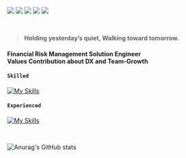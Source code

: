 <a href="" target="_blank"><img src="https://img.shields.io/badge/Nation : KR-000000?style=flat-square&logoColor=FFFFFF"/></a>
<a href="https://doinitright.simple.ink/" target="_blank"><img src="https://img.shields.io/badge/Notion-000000?style=flat-square&logo=Notion&logoColor=FFFFFF"/></a>
<a href="https://doinitright.tistory.com" target="_blank"><img src="https://img.shields.io/badge/Blog-FF4785?style=flat-square&logo=tistory&logoColor=FFFFFF"/></a>
<a href="https://www.linkedin.com/in/sangje-lee-729742277/" target="_blank"><img src="https://img.shields.io/badge/LinkedIn-0A66C2?style=flat-square&logo=LinkedIn&logoColor=FFFFFF"/></a>
<a href="https://mail.google.com/mail/u/0" target="_blank"><img src="https://img.shields.io/badge/kueeng8008@gmail.com-EA4335?style=flat-square&logo=Gmail&logoColor=FFFFFF"/></a>

<br>

> **Holding yesterday’s quiet, Walking toward tomorrow.**

<h4><strong>Financial Risk Management Solution Engineer</strong><br>
Values Contribution about <strong>DX</strong> and <strong>Team-Growth</strong></h4>

<h4><code>Skilled</code></h4><p>
  
[![My Skills](https://skillicons.dev/icons?i=java,spring,cpp,mysql,linux)](https://skillicons.dev)
  
<h4><code>Experienced</code></h4><p>
  
[![My Skills](https://skillicons.dev/icons?i=cmake,react,redis,gradle,maven,hibernate,docker)](https://skillicons.dev)

<br> 

![Anurag's GitHub stats](https://github-readme-stats.vercel.app/api?username=Bisi3asi&show_icons=true&theme=radical)
